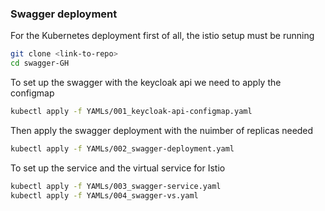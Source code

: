 ### Swagger deployment



For the Kubernetes deployment first of all, the istio setup must be running

```bash
git clone <link-to-repo>
cd swagger-GH
```
To set up the swagger with the keycloak api we need to apply the configmap

```bash
kubectl apply -f YAMLs/001_keycloak-api-configmap.yaml
```

Then apply the swagger deployment with the nuimber of replicas needed

```bash
kubectl apply -f YAMLs/002_swagger-deployment.yaml
```

To set up the service and the virtual service for Istio

```bash
kubectl apply -f YAMLs/003_swagger-service.yaml
kubectl apply -f YAMLs/004_swagger-vs.yaml
```

